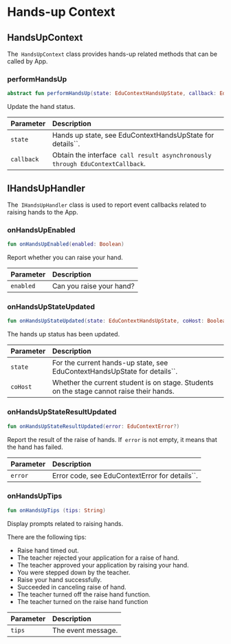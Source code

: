 # Hands-up Context

## HandsUpContext

The` HandsUpContext` class provides hands-up related methods that can be called by App.

### performHandsUp

```kotlin
abstract fun performHandsUp(state: EduContextHandsUpState, callback: EduContextCallback<Boolean>? = null)
```

Update the hand status.

| Parameter | Description |
| :--------- | :----------------------------------------------- |
| `state` | Hands up state, see EduContextHandsUpState for details``. |
| `callback` | Obtain the interface` call result asynchronously through EduContextCallback`. |

## IHandsUpHandler

The` IHandsUpHandler` class is used to report event callbacks related to raising hands to the App.

### onHandsUpEnabled

```kotlin
fun onHandsUpEnabled(enabled: Boolean)
```

Report whether you can raise your hand.

| Parameter | Description |
| :-------- | :------------- |
| `enabled` | Can you raise your hand? |

### onHandsUpStateUpdated

```kotlin
fun onHandsUpStateUpdated(state: EduContextHandsUpState, coHost: Boolean)
```

The hands up status has been updated.

| Parameter | Description |
| :------- | :-------------------------------------------- |
| `state` | For the current hands-up state, see EduContextHandsUpState for details``. |
| `coHost` | Whether the current student is on stage. Students on the stage cannot raise their hands. |

### onHandsUpStateResultUpdated

```kotlin
fun onHandsUpStateResultUpdated(error: EduContextError?)
```

Report the result of the raise of hands.  If` error` is not empty, it means that the hand has failed.

| Parameter | Description |
| :------ | :------------------------------- |
| `error` | Error code, see EduContextError for details``. |

### onHandsUpTips

```kotlin
fun onHandsUpTips (tips: String)
```

Display prompts related to raising hands.

There are the following tips:

- Raise hand timed out.
- The teacher rejected your application for a raise of hand.
- The teacher approved your application by raising your hand.
- You were stepped down by the teacher.
- Raise your hand successfully.
- Succeeded in canceling raise of hand.
- The teacher turned off the raise hand function.
- The teacher turned on the raise hand function

| Parameter | Description |
| :----- | :--------- |
| `tips` | The event message. |

